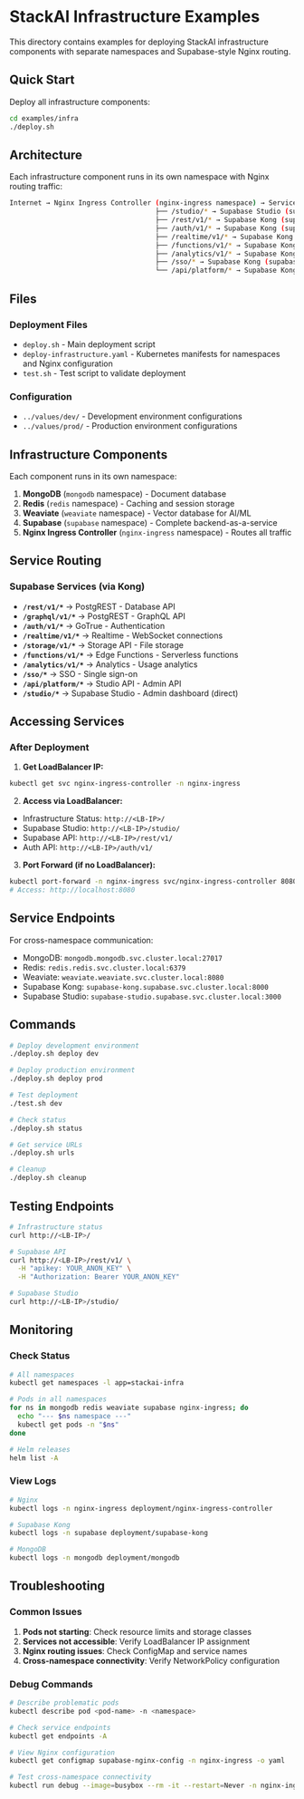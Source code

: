 # StackAI Infrastructure Examples

This directory contains examples for deploying StackAI infrastructure components with separate namespaces and Supabase-style Nginx routing.

## Quick Start

Deploy all infrastructure components:

```bash
cd examples/infra
./deploy.sh
```

## Architecture

Each infrastructure component runs in its own namespace with Nginx routing traffic:

```sh
Internet → Nginx Ingress Controller (nginx-ingress namespace) → Services
                                    ├── /studio/* → Supabase Studio (supabase namespace)
                                    ├── /rest/v1/* → Supabase Kong (supabase namespace)
                                    ├── /auth/v1/* → Supabase Kong (supabase namespace)
                                    ├── /realtime/v1/* → Supabase Kong (supabase namespace)
                                    ├── /functions/v1/* → Supabase Kong (supabase namespace)
                                    ├── /analytics/v1/* → Supabase Kong (supabase namespace)
                                    ├── /sso/* → Supabase Kong (supabase namespace)
                                    └── /api/platform/* → Supabase Kong (supabase namespace)
```

## Files

### Deployment Files

- `deploy.sh` - Main deployment script
- `deploy-infrastructure.yaml` - Kubernetes manifests for namespaces and Nginx configuration
- `test.sh` - Test script to validate deployment

### Configuration

- `../values/dev/` - Development environment configurations
- `../values/prod/` - Production environment configurations

## Infrastructure Components

Each component runs in its own namespace:

1. **MongoDB** (`mongodb` namespace) - Document database
2. **Redis** (`redis` namespace) - Caching and session storage
3. **Weaviate** (`weaviate` namespace) - Vector database for AI/ML
4. **Supabase** (`supabase` namespace) - Complete backend-as-a-service
5. **Nginx Ingress Controller** (`nginx-ingress` namespace) - Routes all traffic

## Service Routing

### Supabase Services (via Kong)

- **`/rest/v1/*`** → PostgREST - Database API
- **`/graphql/v1/*`** → PostgREST - GraphQL API
- **`/auth/v1/*`** → GoTrue - Authentication
- **`/realtime/v1/*`** → Realtime - WebSocket connections
- **`/storage/v1/*`** → Storage API - File storage
- **`/functions/v1/*`** → Edge Functions - Serverless functions
- **`/analytics/v1/*`** → Analytics - Usage analytics
- **`/sso/*`** → SSO - Single sign-on
- **`/api/platform/*`** → Studio API - Admin API
- **`/studio/*`** → Supabase Studio - Admin dashboard (direct)

## Accessing Services

### After Deployment

1. **Get LoadBalancer IP:**

```bash
kubectl get svc nginx-ingress-controller -n nginx-ingress
```

2. **Access via LoadBalancer:**

- Infrastructure Status: `http://<LB-IP>/`
- Supabase Studio: `http://<LB-IP>/studio/`
- Supabase API: `http://<LB-IP>/rest/v1/`
- Auth API: `http://<LB-IP>/auth/v1/`

3. **Port Forward (if no LoadBalancer):**

```bash
kubectl port-forward -n nginx-ingress svc/nginx-ingress-controller 8080:80
# Access: http://localhost:8080
```

## Service Endpoints

For cross-namespace communication:

- MongoDB: `mongodb.mongodb.svc.cluster.local:27017`
- Redis: `redis.redis.svc.cluster.local:6379`
- Weaviate: `weaviate.weaviate.svc.cluster.local:8080`
- Supabase Kong: `supabase-kong.supabase.svc.cluster.local:8000`
- Supabase Studio: `supabase-studio.supabase.svc.cluster.local:3000`

## Commands

```bash
# Deploy development environment
./deploy.sh deploy dev

# Deploy production environment
./deploy.sh deploy prod

# Test deployment
./test.sh dev

# Check status
./deploy.sh status

# Get service URLs
./deploy.sh urls

# Cleanup
./deploy.sh cleanup
```

## Testing Endpoints

```bash
# Infrastructure status
curl http://<LB-IP>/

# Supabase API
curl http://<LB-IP>/rest/v1/ \
  -H "apikey: YOUR_ANON_KEY" \
  -H "Authorization: Bearer YOUR_ANON_KEY"

# Supabase Studio
curl http://<LB-IP>/studio/
```

## Monitoring

### Check Status

```bash
# All namespaces
kubectl get namespaces -l app=stackai-infra

# Pods in all namespaces
for ns in mongodb redis weaviate supabase nginx-ingress; do
  echo "--- $ns namespace ---"
  kubectl get pods -n "$ns"
done

# Helm releases
helm list -A
```

### View Logs

```bash
# Nginx
kubectl logs -n nginx-ingress deployment/nginx-ingress-controller

# Supabase Kong
kubectl logs -n supabase deployment/supabase-kong

# MongoDB
kubectl logs -n mongodb deployment/mongodb
```

## Troubleshooting

### Common Issues

1. **Pods not starting**: Check resource limits and storage classes
2. **Services not accessible**: Verify LoadBalancer IP assignment
3. **Nginx routing issues**: Check ConfigMap and service names
4. **Cross-namespace connectivity**: Verify NetworkPolicy configuration

### Debug Commands

```bash
# Describe problematic pods
kubectl describe pod <pod-name> -n <namespace>

# Check service endpoints
kubectl get endpoints -A

# View Nginx configuration
kubectl get configmap supabase-nginx-config -n nginx-ingress -o yaml

# Test cross-namespace connectivity
kubectl run debug --image=busybox --rm -it --restart=Never -n nginx-ingress -- nslookup supabase-kong.supabase
```
